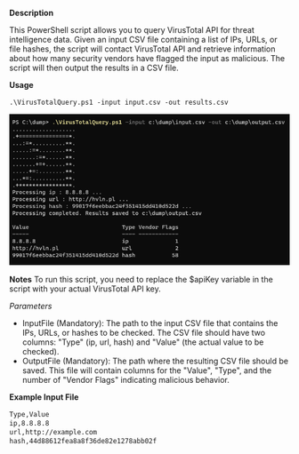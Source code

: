 **Description**

This PowerShell script allows you to query VirusTotal API for threat intelligence data. Given an input CSV file containing a list of IPs, URLs, or file hashes, the script will contact VirusTotal API and retrieve information about how many security vendors have flagged the input as malicious. The script will then output the results in a CSV file.

**Usage**
```
.\VirusTotalQuery.ps1 -input input.csv -out results.csv
```

![alt text](https://github.com/ATTACKnDEFEND/VirusTotalQuery/blob/main/example.png)

**Notes**
To run this script, you need to replace the $apiKey variable in the script with your actual VirusTotal API key.

*Parameters*
- InputFile (Mandatory): The path to the input CSV file that contains the IPs, URLs, or hashes to be checked.
The CSV file should have two columns: "Type" (ip, url, hash) and "Value" (the actual value to be checked).
- OutputFile (Mandatory): The path where the resulting CSV file should be saved.
This file will contain columns for the "Value", "Type", and the number of "Vendor Flags" indicating malicious behavior.


**Example Input File**
```
Type,Value
ip,8.8.8.8
url,http://example.com
hash,44d88612fea8a8f36de82e1278abb02f
```
